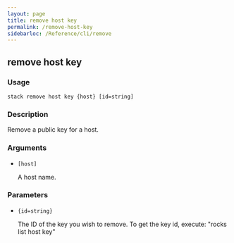 ```yaml
---
layout: page
title: remove host key
permalink: /remove-host-key
sidebarloc: /Reference/cli/remove
---
```


## remove host key

### Usage

`stack remove host key {host} [id=string]`

### Description

Remove a public key for a host.

### Arguments

* `[host]`

   A host name.


### Parameters
* `{id=string}`

   The ID of the key you wish to remove. To get the key id, execute:
	"rocks list host key"


